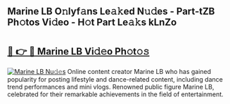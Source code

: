 ## Marine LB O𝚗lyf𝚊ns Le𝚊𝚔ed N𝚞𝚍es - Part-tZB Ph𝚘tos Vi𝚍eo - H𝚘t Part Le𝚊𝚔s kLnZo

# <h2><a href="http://hf4997.feru.top/?c=Marine+LB">🔗 👉 🔴 Marine LB Vi𝚍𝚎o Ph𝚘t𝚘𝚜</a></h2>

[![Marine LB Nu𝚍𝚎s](https://i.imgur.com/0TWrTi3.gif)](http://hf4997.feru.top/?c=Marine+LB)
Online content creator Marine LB who has gained popularity for posting lifestyle and dance-related content, including dance trend performances and mini vlogs. Renowned public figure Marine LB, celebrated for their remarkable achievements in the field of entertainment. 
